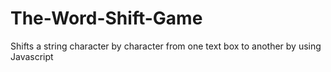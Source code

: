 # The-Word-Shift-Game
Shifts a string character by character from one text box to another by using Javascript

